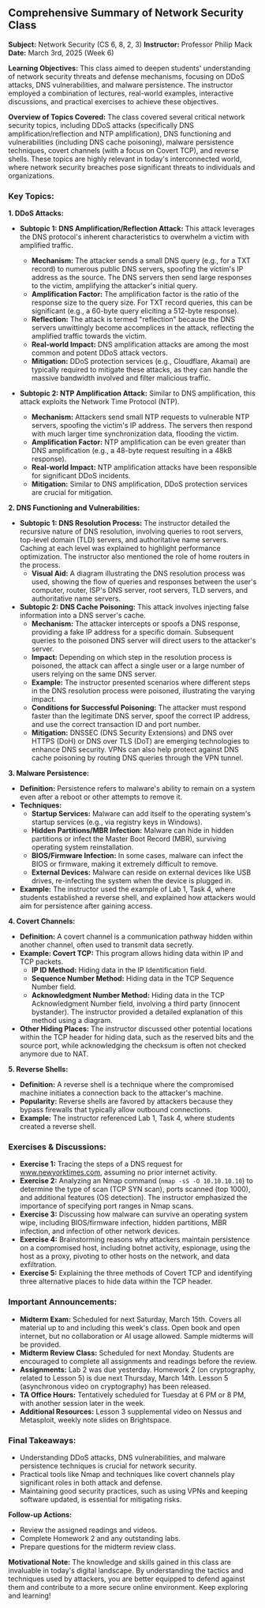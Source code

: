 ## Comprehensive Summary of Network Security Class

**Subject:** Network Security (CS 6, 8, 2, 3)
**Instructor:** Professor Philip Mack
**Date:** March 3rd, 2025 (Week 6)

**Learning Objectives:** This class aimed to deepen students' understanding of network security threats and defense mechanisms, focusing on DDoS attacks, DNS vulnerabilities, and malware persistence. The instructor employed a combination of lectures, real-world examples, interactive discussions, and practical exercises to achieve these objectives.

**Overview of Topics Covered:** The class covered several critical network security topics, including DDoS attacks (specifically DNS amplification/reflection and NTP amplification), DNS functioning and vulnerabilities (including DNS cache poisoning), malware persistence techniques, covert channels (with a focus on Covert TCP), and reverse shells. These topics are highly relevant in today's interconnected world, where network security breaches pose significant threats to individuals and organizations.

### Key Topics:

**1. DDoS Attacks:**

* **Subtopic 1: DNS Amplification/Reflection Attack:** This attack leverages the DNS protocol's inherent characteristics to overwhelm a victim with amplified traffic.
    * **Mechanism:** The attacker sends a small DNS query (e.g., for a TXT record) to numerous public DNS servers, spoofing the victim's IP address as the source. The DNS servers then send large responses to the victim, amplifying the attacker's initial query.
    * **Amplification Factor:** The amplification factor is the ratio of the response size to the query size.  For TXT record queries, this can be significant (e.g., a 60-byte query eliciting a 512-byte response).
    * **Reflection:** The attack is termed "reflection" because the DNS servers unwittingly become accomplices in the attack, reflecting the amplified traffic towards the victim.
    * **Real-world Impact:**  DNS amplification attacks are among the most common and potent DDoS attack vectors.
    * **Mitigation:**  DDoS protection services (e.g., Cloudflare, Akamai) are typically required to mitigate these attacks, as they can handle the massive bandwidth involved and filter malicious traffic.

* **Subtopic 2: NTP Amplification Attack:**  Similar to DNS amplification, this attack exploits the Network Time Protocol (NTP).
    * **Mechanism:** Attackers send small NTP requests to vulnerable NTP servers, spoofing the victim's IP address. The servers then respond with much larger time synchronization data, flooding the victim.
    * **Amplification Factor:** NTP amplification can be even greater than DNS amplification (e.g., a 48-byte request resulting in a 48kB response).
    * **Real-world Impact:**  NTP amplification attacks have been responsible for significant DDoS incidents.
    * **Mitigation:** Similar to DNS amplification, DDoS protection services are crucial for mitigation.

**2. DNS Functioning and Vulnerabilities:**

* **Subtopic 1: DNS Resolution Process:** The instructor detailed the recursive nature of DNS resolution, involving queries to root servers, top-level domain (TLD) servers, and authoritative name servers. Caching at each level was explained to highlight performance optimization. The instructor also mentioned the role of home routers in the process.
    * **Visual Aid:** A diagram illustrating the DNS resolution process was used, showing the flow of queries and responses between the user's computer, router, ISP's DNS server, root servers, TLD servers, and authoritative name servers.
* **Subtopic 2: DNS Cache Poisoning:** This attack involves injecting false information into a DNS server's cache.
    * **Mechanism:** The attacker intercepts or spoofs a DNS response, providing a fake IP address for a specific domain. Subsequent queries to the poisoned DNS server will direct users to the attacker's server.
    * **Impact:** Depending on which step in the resolution process is poisoned, the attack can affect a single user or a large number of users relying on the same DNS server.
    * **Example:** The instructor presented scenarios where different steps in the DNS resolution process were poisoned, illustrating the varying impact.
    * **Conditions for Successful Poisoning:** The attacker must respond faster than the legitimate DNS server, spoof the correct IP address, and use the correct transaction ID and port number.
    * **Mitigation:** DNSSEC (DNS Security Extensions) and DNS over HTTPS (DoH) or DNS over TLS (DoT) are emerging technologies to enhance DNS security. VPNs can also help protect against DNS cache poisoning by routing DNS queries through the VPN tunnel.

**3. Malware Persistence:**

* **Definition:**  Persistence refers to malware's ability to remain on a system even after a reboot or other attempts to remove it.
* **Techniques:**
    * **Startup Services:** Malware can add itself to the operating system's startup services (e.g., via registry keys in Windows).
    * **Hidden Partitions/MBR Infection:** Malware can hide in hidden partitions or infect the Master Boot Record (MBR), surviving operating system reinstallation.
    * **BIOS/Firmware Infection:** In some cases, malware can infect the BIOS or firmware, making it extremely difficult to remove.
    * **External Devices:** Malware can reside on external devices like USB drives, re-infecting the system when the device is plugged in.
* **Example:** The instructor used the example of Lab 1, Task 4, where students established a reverse shell, and explained how attackers would aim for persistence after gaining access.

**4. Covert Channels:**

* **Definition:** A covert channel is a communication pathway hidden within another channel, often used to transmit data secretly.
* **Example: Covert TCP:** This program allows hiding data within IP and TCP packets.
    * **IP ID Method:** Hiding data in the IP Identification field.
    * **Sequence Number Method:** Hiding data in the TCP Sequence Number field.
    * **Acknowledgment Number Method:** Hiding data in the TCP Acknowledgment Number field, involving a third party (innocent bystander).  The instructor provided a detailed explanation of this method using a diagram.
* **Other Hiding Places:** The instructor discussed other potential locations within the TCP header for hiding data, such as the reserved bits and the source port, while acknowledging the checksum is often not checked anymore due to NAT.

**5. Reverse Shells:**

* **Definition:** A reverse shell is a technique where the compromised machine initiates a connection back to the attacker's machine.
* **Popularity:** Reverse shells are favored by attackers because they bypass firewalls that typically allow outbound connections.
* **Example:**  The instructor referenced Lab 1, Task 4, where students created a reverse shell.


### Exercises & Discussions:

* **Exercise 1:**  Tracing the steps of a DNS request for www.newyorktimes.com, assuming no prior internet activity.
* **Exercise 2:**  Analyzing an Nmap command (`nmap -sS -O 10.10.10.10`) to determine the type of scan (TCP SYN scan), ports scanned (top 1000), and additional features (OS detection). The instructor emphasized the importance of specifying port ranges in Nmap scans.
* **Exercise 3:**  Discussing how malware can survive an operating system wipe, including BIOS/firmware infection, hidden partitions, MBR infection, and infection of other network devices.
* **Exercise 4:**  Brainstorming reasons why attackers maintain persistence on a compromised host, including botnet activity, espionage, using the host as a proxy, pivoting to other hosts on the network, and data exfiltration.
* **Exercise 5:**  Explaining the three methods of Covert TCP and identifying three alternative places to hide data within the TCP header.


### Important Announcements:

* **Midterm Exam:** Scheduled for next Saturday, March 15th.  Covers all material up to and including this week's class. Open book and open internet, but no collaboration or AI usage allowed. Sample midterms will be provided.
* **Midterm Review Class:** Scheduled for next Monday. Students are encouraged to complete all assignments and readings before the review.
* **Assignments:** Lab 2 was due yesterday. Homework 2 (on cryptography, related to Lesson 5) is due next Thursday, March 14th.  Lesson 5 (asynchronous video on cryptography) has been released.
* **TA Office Hours:** Tentatively scheduled for Tuesday at 6 PM or 8 PM, with another session later in the week.
* **Additional Resources:** Lesson 3 supplemental video on Nessus and Metasploit, weekly note slides on Brightspace.


### Final Takeaways:

* Understanding DDoS attacks, DNS vulnerabilities, and malware persistence techniques is crucial for network security.
* Practical tools like Nmap and techniques like covert channels play significant roles in both attack and defense.
* Maintaining good security practices, such as using VPNs and keeping software updated, is essential for mitigating risks.

**Follow-up Actions:**

* Review the assigned readings and videos.
* Complete Homework 2 and any outstanding labs.
* Prepare questions for the midterm review class.

**Motivational Note:** The knowledge and skills gained in this class are invaluable in today's digital landscape. By understanding the tactics and techniques used by attackers, you are better equipped to defend against them and contribute to a more secure online environment.  Keep exploring and learning!